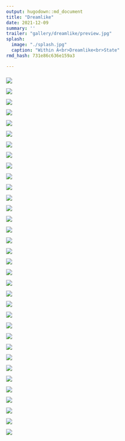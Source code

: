 ```yaml
---
output: hugodown::md_document
title: "Dreamlike"
date: 2021-12-09
summary: ''
trailer: "gallery/dreamlike/preview.jpg"
splash:
  image: "./splash.jpg"
  caption: "Within A<br>Dreamlike<br>State"
rmd_hash: 731e86c636e159a3

---
```


<style>
.splash-caption-tweak{
  font-size: 150%;
  font-weight: 100;
  letter-spacing: 15px;
  text-align: center;
}
</style>

<div class="highlight">

</div>

<div class="highlight">

<div>
<div class="row p-0 row-cols-1 row-cols-sm-2 row-cols-md-3 row-cols-lg-4" style="margin-left: -.4rem; margin-right: -.4rem; margin-top: 1rem; margin-bottom: 1rem; ">
<div class="card bg-transparent m-0 border-0 collapse.show bs4cards-blahblahblah " style="padding: .4rem ; border-width: 0; border-radius: 0 0 0 0 ;">
<a href="https://djnavarro.net/series-dreamlike/3000/pollen_09_1112.jpg" style="color: inherit;">
<img src="https://djnavarro.net/series-dreamlike/800/pollen_09_1112.jpg" class="card-img" style="border-style:solid; border-color:inherits; border-width:0; border-radius: 0 0 0 0 ;"/>
</a>
</div>
<div class="card bg-transparent m-0 border-0 collapse.show bs4cards-blahblahblah " style="padding: .4rem ; border-width: 0; border-radius: 0 0 0 0 ;">
<a href="https://djnavarro.net/series-dreamlike/3000/pollen_09_1116.jpg" style="color: inherit;">
<img src="https://djnavarro.net/series-dreamlike/800/pollen_09_1116.jpg" class="card-img" style="border-style:solid; border-color:inherits; border-width:0; border-radius: 0 0 0 0 ;"/>
</a>
</div>
<div class="card bg-transparent m-0 border-0 collapse.show bs4cards-blahblahblah " style="padding: .4rem ; border-width: 0; border-radius: 0 0 0 0 ;">
<a href="https://djnavarro.net/series-dreamlike/3000/pollen_09_1119.jpg" style="color: inherit;">
<img src="https://djnavarro.net/series-dreamlike/800/pollen_09_1119.jpg" class="card-img" style="border-style:solid; border-color:inherits; border-width:0; border-radius: 0 0 0 0 ;"/>
</a>
</div>
<div class="card bg-transparent m-0 border-0 collapse.show bs4cards-blahblahblah " style="padding: .4rem ; border-width: 0; border-radius: 0 0 0 0 ;">
<a href="https://djnavarro.net/series-dreamlike/3000/pollen_09_1122.jpg" style="color: inherit;">
<img src="https://djnavarro.net/series-dreamlike/800/pollen_09_1122.jpg" class="card-img" style="border-style:solid; border-color:inherits; border-width:0; border-radius: 0 0 0 0 ;"/>
</a>
</div>
<div class="card bg-transparent m-0 border-0 collapse.show bs4cards-blahblahblah " style="padding: .4rem ; border-width: 0; border-radius: 0 0 0 0 ;">
<a href="https://djnavarro.net/series-dreamlike/3000/pollen_09_1123.jpg" style="color: inherit;">
<img src="https://djnavarro.net/series-dreamlike/800/pollen_09_1123.jpg" class="card-img" style="border-style:solid; border-color:inherits; border-width:0; border-radius: 0 0 0 0 ;"/>
</a>
</div>
<div class="card bg-transparent m-0 border-0 collapse.show bs4cards-blahblahblah " style="padding: .4rem ; border-width: 0; border-radius: 0 0 0 0 ;">
<a href="https://djnavarro.net/series-dreamlike/3000/pollen_09_1125.jpg" style="color: inherit;">
<img src="https://djnavarro.net/series-dreamlike/800/pollen_09_1125.jpg" class="card-img" style="border-style:solid; border-color:inherits; border-width:0; border-radius: 0 0 0 0 ;"/>
</a>
</div>
<div class="card bg-transparent m-0 border-0 collapse.show bs4cards-blahblahblah " style="padding: .4rem ; border-width: 0; border-radius: 0 0 0 0 ;">
<a href="https://djnavarro.net/series-dreamlike/3000/pollen_09_1132.jpg" style="color: inherit;">
<img src="https://djnavarro.net/series-dreamlike/800/pollen_09_1132.jpg" class="card-img" style="border-style:solid; border-color:inherits; border-width:0; border-radius: 0 0 0 0 ;"/>
</a>
</div>
<div class="card bg-transparent m-0 border-0 collapse.show bs4cards-blahblahblah " style="padding: .4rem ; border-width: 0; border-radius: 0 0 0 0 ;">
<a href="https://djnavarro.net/series-dreamlike/3000/pollen_09_1152.jpg" style="color: inherit;">
<img src="https://djnavarro.net/series-dreamlike/800/pollen_09_1152.jpg" class="card-img" style="border-style:solid; border-color:inherits; border-width:0; border-radius: 0 0 0 0 ;"/>
</a>
</div>
<div class="card bg-transparent m-0 border-0 collapse.show bs4cards-blahblahblah " style="padding: .4rem ; border-width: 0; border-radius: 0 0 0 0 ;">
<a href="https://djnavarro.net/series-dreamlike/3000/pollen_09_1164.jpg" style="color: inherit;">
<img src="https://djnavarro.net/series-dreamlike/800/pollen_09_1164.jpg" class="card-img" style="border-style:solid; border-color:inherits; border-width:0; border-radius: 0 0 0 0 ;"/>
</a>
</div>
<div class="card bg-transparent m-0 border-0 collapse.show bs4cards-blahblahblah " style="padding: .4rem ; border-width: 0; border-radius: 0 0 0 0 ;">
<a href="https://djnavarro.net/series-dreamlike/3000/pollen_09_1165.jpg" style="color: inherit;">
<img src="https://djnavarro.net/series-dreamlike/800/pollen_09_1165.jpg" class="card-img" style="border-style:solid; border-color:inherits; border-width:0; border-radius: 0 0 0 0 ;"/>
</a>
</div>
<div class="card bg-transparent m-0 border-0 collapse.show bs4cards-blahblahblah " style="padding: .4rem ; border-width: 0; border-radius: 0 0 0 0 ;">
<a href="https://djnavarro.net/series-dreamlike/3000/pollen_09_1169.jpg" style="color: inherit;">
<img src="https://djnavarro.net/series-dreamlike/800/pollen_09_1169.jpg" class="card-img" style="border-style:solid; border-color:inherits; border-width:0; border-radius: 0 0 0 0 ;"/>
</a>
</div>
<div class="card bg-transparent m-0 border-0 collapse.show bs4cards-blahblahblah " style="padding: .4rem ; border-width: 0; border-radius: 0 0 0 0 ;">
<a href="https://djnavarro.net/series-dreamlike/3000/pollen_09_1174.jpg" style="color: inherit;">
<img src="https://djnavarro.net/series-dreamlike/800/pollen_09_1174.jpg" class="card-img" style="border-style:solid; border-color:inherits; border-width:0; border-radius: 0 0 0 0 ;"/>
</a>
</div>
<div class="card bg-transparent m-0 border-0 collapse.show bs4cards-blahblahblah " style="padding: .4rem ; border-width: 0; border-radius: 0 0 0 0 ;">
<a href="https://djnavarro.net/series-dreamlike/3000/pollen_09_1181.jpg" style="color: inherit;">
<img src="https://djnavarro.net/series-dreamlike/800/pollen_09_1181.jpg" class="card-img" style="border-style:solid; border-color:inherits; border-width:0; border-radius: 0 0 0 0 ;"/>
</a>
</div>
<div class="card bg-transparent m-0 border-0 collapse.show bs4cards-blahblahblah " style="padding: .4rem ; border-width: 0; border-radius: 0 0 0 0 ;">
<a href="https://djnavarro.net/series-dreamlike/3000/pollen_09_1187.jpg" style="color: inherit;">
<img src="https://djnavarro.net/series-dreamlike/800/pollen_09_1187.jpg" class="card-img" style="border-style:solid; border-color:inherits; border-width:0; border-radius: 0 0 0 0 ;"/>
</a>
</div>
<div class="card bg-transparent m-0 border-0 collapse.show bs4cards-blahblahblah " style="padding: .4rem ; border-width: 0; border-radius: 0 0 0 0 ;">
<a href="https://djnavarro.net/series-dreamlike/3000/pollen_09_1188.jpg" style="color: inherit;">
<img src="https://djnavarro.net/series-dreamlike/800/pollen_09_1188.jpg" class="card-img" style="border-style:solid; border-color:inherits; border-width:0; border-radius: 0 0 0 0 ;"/>
</a>
</div>
<div class="card bg-transparent m-0 border-0 collapse.show bs4cards-blahblahblah " style="padding: .4rem ; border-width: 0; border-radius: 0 0 0 0 ;">
<a href="https://djnavarro.net/series-dreamlike/3000/pollen_09_1197.jpg" style="color: inherit;">
<img src="https://djnavarro.net/series-dreamlike/800/pollen_09_1197.jpg" class="card-img" style="border-style:solid; border-color:inherits; border-width:0; border-radius: 0 0 0 0 ;"/>
</a>
</div>
<div class="card bg-transparent m-0 border-0 collapse.show bs4cards-blahblahblah " style="padding: .4rem ; border-width: 0; border-radius: 0 0 0 0 ;">
<a href="https://djnavarro.net/series-dreamlike/3000/pollen_09_1199.jpg" style="color: inherit;">
<img src="https://djnavarro.net/series-dreamlike/800/pollen_09_1199.jpg" class="card-img" style="border-style:solid; border-color:inherits; border-width:0; border-radius: 0 0 0 0 ;"/>
</a>
</div>
<div class="card bg-transparent m-0 border-0 collapse.show bs4cards-blahblahblah " style="padding: .4rem ; border-width: 0; border-radius: 0 0 0 0 ;">
<a href="https://djnavarro.net/series-dreamlike/3000/pollen_09_1202.jpg" style="color: inherit;">
<img src="https://djnavarro.net/series-dreamlike/800/pollen_09_1202.jpg" class="card-img" style="border-style:solid; border-color:inherits; border-width:0; border-radius: 0 0 0 0 ;"/>
</a>
</div>
<div class="card bg-transparent m-0 border-0 collapse.show bs4cards-blahblahblah " style="padding: .4rem ; border-width: 0; border-radius: 0 0 0 0 ;">
<a href="https://djnavarro.net/series-dreamlike/3000/pollen_09_1204.jpg" style="color: inherit;">
<img src="https://djnavarro.net/series-dreamlike/800/pollen_09_1204.jpg" class="card-img" style="border-style:solid; border-color:inherits; border-width:0; border-radius: 0 0 0 0 ;"/>
</a>
</div>
<div class="card bg-transparent m-0 border-0 collapse.show bs4cards-blahblahblah " style="padding: .4rem ; border-width: 0; border-radius: 0 0 0 0 ;">
<a href="https://djnavarro.net/series-dreamlike/3000/pollen_09_1205.jpg" style="color: inherit;">
<img src="https://djnavarro.net/series-dreamlike/800/pollen_09_1205.jpg" class="card-img" style="border-style:solid; border-color:inherits; border-width:0; border-radius: 0 0 0 0 ;"/>
</a>
</div>
<div class="card bg-transparent m-0 border-0 collapse.show bs4cards-blahblahblah " style="padding: .4rem ; border-width: 0; border-radius: 0 0 0 0 ;">
<a href="https://djnavarro.net/series-dreamlike/3000/pollen_09_1215.jpg" style="color: inherit;">
<img src="https://djnavarro.net/series-dreamlike/800/pollen_09_1215.jpg" class="card-img" style="border-style:solid; border-color:inherits; border-width:0; border-radius: 0 0 0 0 ;"/>
</a>
</div>
<div class="card bg-transparent m-0 border-0 collapse.show bs4cards-blahblahblah " style="padding: .4rem ; border-width: 0; border-radius: 0 0 0 0 ;">
<a href="https://djnavarro.net/series-dreamlike/3000/pollen_09_1229.jpg" style="color: inherit;">
<img src="https://djnavarro.net/series-dreamlike/800/pollen_09_1229.jpg" class="card-img" style="border-style:solid; border-color:inherits; border-width:0; border-radius: 0 0 0 0 ;"/>
</a>
</div>
<div class="card bg-transparent m-0 border-0 collapse.show bs4cards-blahblahblah " style="padding: .4rem ; border-width: 0; border-radius: 0 0 0 0 ;">
<a href="https://djnavarro.net/series-dreamlike/3000/pollen_09_1230.jpg" style="color: inherit;">
<img src="https://djnavarro.net/series-dreamlike/800/pollen_09_1230.jpg" class="card-img" style="border-style:solid; border-color:inherits; border-width:0; border-radius: 0 0 0 0 ;"/>
</a>
</div>
<div class="card bg-transparent m-0 border-0 collapse.show bs4cards-blahblahblah " style="padding: .4rem ; border-width: 0; border-radius: 0 0 0 0 ;">
<a href="https://djnavarro.net/series-dreamlike/3000/pollen_09_1231.jpg" style="color: inherit;">
<img src="https://djnavarro.net/series-dreamlike/800/pollen_09_1231.jpg" class="card-img" style="border-style:solid; border-color:inherits; border-width:0; border-radius: 0 0 0 0 ;"/>
</a>
</div>
<div class="card bg-transparent m-0 border-0 collapse.show bs4cards-blahblahblah " style="padding: .4rem ; border-width: 0; border-radius: 0 0 0 0 ;">
<a href="https://djnavarro.net/series-dreamlike/3000/pollen_09_1232.jpg" style="color: inherit;">
<img src="https://djnavarro.net/series-dreamlike/800/pollen_09_1232.jpg" class="card-img" style="border-style:solid; border-color:inherits; border-width:0; border-radius: 0 0 0 0 ;"/>
</a>
</div>
<div class="card bg-transparent m-0 border-0 collapse.show bs4cards-blahblahblah " style="padding: .4rem ; border-width: 0; border-radius: 0 0 0 0 ;">
<a href="https://djnavarro.net/series-dreamlike/3000/pollen_09_1236.jpg" style="color: inherit;">
<img src="https://djnavarro.net/series-dreamlike/800/pollen_09_1236.jpg" class="card-img" style="border-style:solid; border-color:inherits; border-width:0; border-radius: 0 0 0 0 ;"/>
</a>
</div>
<div class="card bg-transparent m-0 border-0 collapse.show bs4cards-blahblahblah " style="padding: .4rem ; border-width: 0; border-radius: 0 0 0 0 ;">
<a href="https://djnavarro.net/series-dreamlike/3000/pollen_09_1239.jpg" style="color: inherit;">
<img src="https://djnavarro.net/series-dreamlike/800/pollen_09_1239.jpg" class="card-img" style="border-style:solid; border-color:inherits; border-width:0; border-radius: 0 0 0 0 ;"/>
</a>
</div>
<div class="card bg-transparent m-0 border-0 collapse.show bs4cards-blahblahblah " style="padding: .4rem ; border-width: 0; border-radius: 0 0 0 0 ;">
<a href="https://djnavarro.net/series-dreamlike/3000/pollen_09_1251.jpg" style="color: inherit;">
<img src="https://djnavarro.net/series-dreamlike/800/pollen_09_1251.jpg" class="card-img" style="border-style:solid; border-color:inherits; border-width:0; border-radius: 0 0 0 0 ;"/>
</a>
</div>
<div class="card bg-transparent m-0 border-0 collapse.show bs4cards-blahblahblah " style="padding: .4rem ; border-width: 0; border-radius: 0 0 0 0 ;">
<a href="https://djnavarro.net/series-dreamlike/3000/pollen_09_1252.jpg" style="color: inherit;">
<img src="https://djnavarro.net/series-dreamlike/800/pollen_09_1252.jpg" class="card-img" style="border-style:solid; border-color:inherits; border-width:0; border-radius: 0 0 0 0 ;"/>
</a>
</div>
<div class="card bg-transparent m-0 border-0 collapse.show bs4cards-blahblahblah " style="padding: .4rem ; border-width: 0; border-radius: 0 0 0 0 ;">
<a href="https://djnavarro.net/series-dreamlike/3000/pollen_09_1256.jpg" style="color: inherit;">
<img src="https://djnavarro.net/series-dreamlike/800/pollen_09_1256.jpg" class="card-img" style="border-style:solid; border-color:inherits; border-width:0; border-radius: 0 0 0 0 ;"/>
</a>
</div>
<div class="card bg-transparent m-0 border-0 collapse.show bs4cards-blahblahblah " style="padding: .4rem ; border-width: 0; border-radius: 0 0 0 0 ;">
<a href="https://djnavarro.net/series-dreamlike/3000/pollen_09_1262.jpg" style="color: inherit;">
<img src="https://djnavarro.net/series-dreamlike/800/pollen_09_1262.jpg" class="card-img" style="border-style:solid; border-color:inherits; border-width:0; border-radius: 0 0 0 0 ;"/>
</a>
</div>
<div class="card bg-transparent m-0 border-0 collapse.show bs4cards-blahblahblah " style="padding: .4rem ; border-width: 0; border-radius: 0 0 0 0 ;">
<a href="https://djnavarro.net/series-dreamlike/3000/pollen_09_1263.jpg" style="color: inherit;">
<img src="https://djnavarro.net/series-dreamlike/800/pollen_09_1263.jpg" class="card-img" style="border-style:solid; border-color:inherits; border-width:0; border-radius: 0 0 0 0 ;"/>
</a>
</div>
<div class="card bg-transparent m-0 border-0 collapse.show bs4cards-blahblahblah " style="padding: .4rem ; border-width: 0; border-radius: 0 0 0 0 ;">
<a href="https://djnavarro.net/series-dreamlike/3000/pollen_09_1271.jpg" style="color: inherit;">
<img src="https://djnavarro.net/series-dreamlike/800/pollen_09_1271.jpg" class="card-img" style="border-style:solid; border-color:inherits; border-width:0; border-radius: 0 0 0 0 ;"/>
</a>
</div>
<div class="card bg-transparent m-0 border-0 collapse.show bs4cards-blahblahblah " style="padding: .4rem ; border-width: 0; border-radius: 0 0 0 0 ;">
<a href="https://djnavarro.net/series-dreamlike/3000/pollen_09_1272.jpg" style="color: inherit;">
<img src="https://djnavarro.net/series-dreamlike/800/pollen_09_1272.jpg" class="card-img" style="border-style:solid; border-color:inherits; border-width:0; border-radius: 0 0 0 0 ;"/>
</a>
</div>
</div>
</div>

</div>

